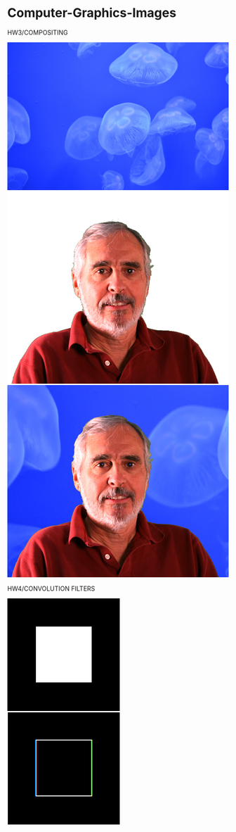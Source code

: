 ﻿# Computer-Graphics-Images

HW3/COMPOSITING

![Alt text](hw3/Compositing/HW3_files/back.jpg/?raw=true "back ground")![Alt text](hw3/Compositing/HW3_files/mask.png?raw=true "fore ground")
![Alt text](hw3/Compositing/HW3_files/out.png?raw=true "Optional Title")

HW4/CONVOLUTION FILTERS

![Alt text](images/square.png/?raw=true "original")![Alt text](images/square-hp.png/?raw=true "hp filter")
